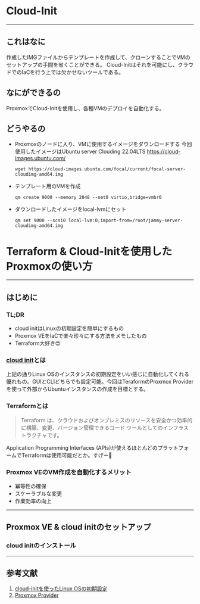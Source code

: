 # Cloud-Init

---

## これはなに

作成したIMGファイルからテンプレートを作成して、クローンすることでVMのセットアップの手間を省くことができる。
Cloud-Initはそれを可能にし、クラウドでのIaCを行う上では欠かせないツールである。

## なにができるの

ProxmoxでCloud-Initを使用し、各種VMのデプロイを自動化する。

## どうやるの

- Proxmoxのノードに入り、VMに使用するイメージをダウンロードする
  今回使用したイメージはUbuntu server Clouding 22.04LTS
  https://cloud-images.ubuntu.com/
  
  ```
  wget https://cloud-images.ubuntu.com/focal/current/focal-server-cloudimg-amd64.img
  ```

- テンプレート用のVMを作成
  
  ```
  qm create 9000 --memory 2048 --net0 virtio,bridge=vmbr0
  ```

- ダウンロードしたイメージをlocal-lvmにセット
  
  ```
  qm set 9000 --scsi0 local-lvm:0,import-from=/root/jammy-server-cloudimg-amd64.img
  ```

# Terraform & Cloud-Initを使用したProxmoxの使い方

---

## はじめに

### TL;DR

- cloud initはLinuxの初期設定を簡単にするもの
- Proxmox VEをIaCで楽々珍々にする方法をメモしたもの
- Terraform大好き😍

### [cloud init][cloud-initを使ったLinux OSの初期設定]とは

上記の通りLinux OSのインスタンスの初期設定をいい感じに自動化してくれる優れもの。GUIとCLIどちらでも設定可能。今回はTeraformのProxmox Providerを使って外部からUbuntuインスタンスの作成を目標とする。

### Terraformとは

> Terraform は、クラウドおよびオンプレミスのリソースを安全かつ効率的に構築、変更、バージョン管理できるコード ツールとしてのインフラストラクチャです。

Application Programming Interfaces (APIs)が使えるほとんどのプラットフォームでTerraformは使用可能だとか。すげー🙌

### Proxmox VEのVM作成を自動化するメリット

- 冪等性の確保
- スケーラブルな変更
- 作業効率の向上

---

## Proxmox VE & cloud initのセットアップ

### cloud initのインストール

---

## 参考文献

1. [cloud-initを使ったLinux OSの初期設定]
2. [Proxmox Provider]

[cloud-initを使ったLinux OSの初期設定]: https://qiita.com/yamada-hakase/items/40fa2cbb5ed669aaa85b
[Proxmox Provider]: https://registry.terraform.io/providers/Telmate/proxmox/latest/docs

